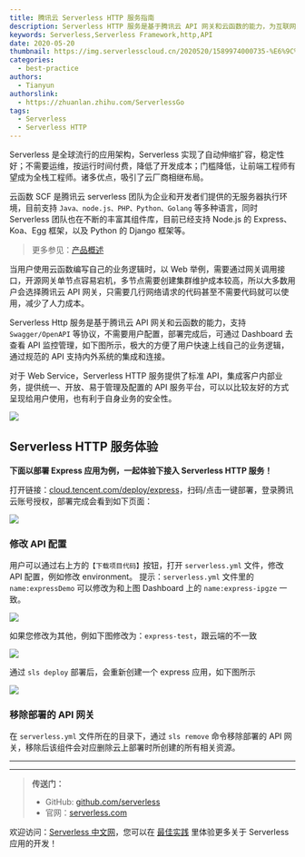```yaml
---
title: 腾讯云 Serverless HTTP 服务指南
description: Serverless HTTP 服务是基于腾讯云 API 网关和云函数的能力，为互联网业务提供 0 配置、高可用、弹性扩展的 API 能力
keywords: Serverless,Serverless Framework,http,API
date: 2020-05-20
thumbnail: https://img.serverlesscloud.cn/2020520/1589974000735-%E6%9C%8D%E5%8A%A1%E6%8C%87%E5%8D%97%E5%89%AF%E6%9C%AC.jpg
categories:
  - best-practice
authors:
  - Tianyun
authorslink:
  - https://zhuanlan.zhihu.com/ServerlessGo
tags:
  - Serverless
  - Serverless HTTP
---
```


Serverless 是全球流行的应用架构，Serverless 实现了自动伸缩扩容，稳定性好；不需要运维，按运行时间付费，降低了开发成本；门槛降低，让前端工程师有望成为全栈工程师。诸多优点，吸引了云厂商相继布局。

云函数 SCF 是腾讯云 serverless 团队为企业和开发者们提供的无服务器执行环境，目前支持 `Java、node.js、PHP、Python、Golang` 等多种语言，同时 Serverless 团队也在不断的丰富其组件库，目前已经支持 Node.js 的 Express、Koa、Egg 框架，以及 Python 的 Django 框架等。

> 更多参见：[产品概述](https://cloud.tencent.com/document/product/1154/38787)

当用户使用云函数编写自己的业务逻辑时，以 Web 举例，需要通过网关调用接口，开源网关单节点容易宕机，多节点需要创建集群维护成本较高，所以大多数用户会选择腾讯云 API 网关，只需要几行网络请求的代码甚至不需要代码就可以使用，减少了人力成本。

Serverless Http 服务是基于腾讯云 API 网关和云函数的能力，支持 `Swagger/OpenAPI` 等协议，不需要用户配置，部署完成后，可通过 Dashboard 去查看 API 监控管理，如下图所示，极大的方便了用户快速上线自己的业务逻辑，通过规范的 API 支持内外系统的集成和连接。

对于 Web Service，Serverless HTTP 服务提供了标准 API，集成客户内部业务，提供统一、开放、易于管理及配置的 API 服务平台，可以以比较友好的方式呈现给用户使用，也有利于自身业务的安全性。

![](https://img.serverlesscloud.cn/2020520/1589967378198-1589883039380-2c90ba3c63a4572e.png)

## Serverless HTTP 服务体验

**下面以部署 Express 应用为例，一起体验下接入 Serverless HTTP 服务！**

打开链接：[cloud.tencent.com/deploy/express](https://serverless.cloud.tencent.com/deploy/express)，扫码/点击一键部署，登录腾讯云账号授权，部署完成会看到如下页面：

![](https://img.serverlesscloud.cn/2020520/1589978702447-%E7%94%BB%E6%9D%BF.png)

### 修改 API 配置

用户可以通过右上方的`【下载项目代码】`按钮，打开 `serverless.yml` 文件，修改 API 配置，例如修改 environment。
提示：`serverless.yml` 文件里的 `name:expressDemo` 可以修改为和上图 Dashboard 上的 `name:express-ipgze` 一致。

![](https://img.serverlesscloud.cn/2020520/1589967477373-1589892886268-5af7f1fb0288b078.png)

如果您修改为其他，例如下图修改为：`express-test`，跟云端的不一致

![](https://img.serverlesscloud.cn/2020520/1589967478668-1589892886268-5af7f1fb0288b078.png)

通过 `sls deploy` 部署后，会重新创建一个 express 应用，如下图所示

![](https://img.serverlesscloud.cn/2020520/1589967477376-1589892886268-5af7f1fb0288b078.png)

### 移除部署的 API 网关

在 `serverless.yml` 文件所在的目录下，通过 `sls remove` 命令移除部署的 API 网关，移除后该组件会对应删除云上部署时所创建的所有相关资源。



---
<div id='scf-deploy-iframe-or-md'></div>

---

> **传送门：**
> - GitHub: [github.com/serverless](https://github.com/serverless/serverless/blob/master/README_CN.md)
> - 官网：[serverless.com](https://serverless.com/)

欢迎访问：[Serverless 中文网](https://serverlesscloud.cn/)，您可以在 [最佳实践](https://serverlesscloud.cn/best-practice) 里体验更多关于 Serverless 应用的开发！
